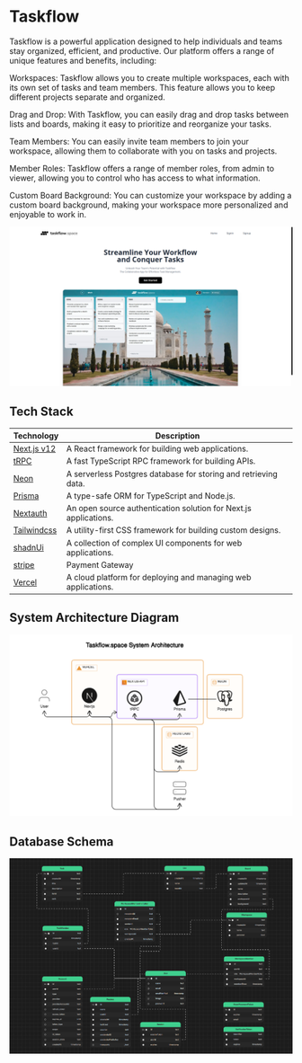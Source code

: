 # Taskflow

Taskflow is a powerful application designed to help individuals and teams stay organized, efficient, and productive. Our platform offers a range of unique features and benefits, including:

Workspaces: Taskflow allows you to create multiple workspaces, each with its own set of tasks and team members. This feature allows you to keep different projects separate and organized.

Drag and Drop: With Taskflow, you can easily drag and drop tasks between lists and boards, making it easy to prioritize and reorganize your tasks.

Team Members: You can easily invite team members to join your workspace, allowing them to collaborate with you on tasks and projects.

Member Roles: Taskflow offers a range of member roles, from admin to viewer, allowing you to control who has access to what information.

Custom Board Background: You can customize your workspace by adding a custom board background, making your workspace more personalized and enjoyable to work in.

![Taskflow.Space Software Poster](public/site_poster.png?raw=true "Taskflow.space")

## Tech Stack

| Technology                              | Description                                                      |
| --------------------------------------- | ---------------------------------------------------------------- |
| [Next.js v12](https://nextjs.org)       | A React framework for building web applications.                 |
| [tRPC](https://trpc.io/)                | A fast TypeScript RPC framework for building APIs.               |
| [Neon](https://neon.tech/)              | A serverless Postgres database for storing and retrieving data.  |
| [Prisma](https://www.prisma.io/)        | A type-safe ORM for TypeScript and Node.js.                      |
| [Nextauth](https://next-auth.js.org)    | An open source authentication solution for Next.js applications. |
| [Tailwindcss](https://tailwindcss.com/) | A utility-first CSS framework for building custom designs.       |
| [shadnUi](https://ui.shadcn.com/)       | A collection of complex UI components for web applications.      |
| [stripe](https://stripe.com)            | Payment Gateway                                                  |
| [Vercel](https://vercel.com)            | A cloud platform for deploying and managing web applications.    |

## System Architecture Diagram

![Taskflow.Space System Architecture](/arch-diagram.png?raw=true "Taskflow.space")

## Database Schema

![Taskflow.Space System Architecture](/database-schema.png "Taskflow.space")
